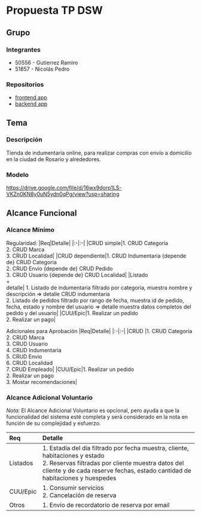 # Propuesta TP DSW

## Grupo
### Integrantes
* 50556 - Gutierrez Ramiro
* 51857 - Nicolás Pedro

### Repositorios
* [frontend app](https://github.com/PedroNicolas14/Repo-DSW-Frontend)
* [backend app](https://github.com/Totym1/Repo-de-DSW)

## Tema
### Descripción
Tienda de indumentaria online, para realizar compras con envío a domicilio en la ciudad de Rosario y alrededores.

### Modelo
https://drive.google.com/file/d/16wx9dorp1LS-VKZn0KN8y0uN5ydn0qPg/view?usp=sharing


## Alcance Funcional 

### Alcance Mínimo

Regularidad:
|Req|Detalle|
|:-|:-|
|CRUD simple|1. CRUD Categoria <br>2. CRUD Marca<br>3. CRUD Localidad|
|CRUD dependiente|1. CRUD Indumentaria {depende de} CRUD Categoria <br>2. CRUD Envio {depende de} CRUD Pedido <br>3. CRUD Usuario {depende de} CRUD Localidad|
|Listado<br>+<br>detalle| 1. Listado de indumentaria filtrado por categoria, muestra nombre y descripción => detalle CRUD indumentaria <br> 2. Listado de pedidos filtrado por rango de fecha, muestra id de pedido, fecha, estado y nombre del usuario => detalle muestra datos completos del pedido y del usuario|
|CUU/Epic|1. Realizar un pedido <br>2. Realizar un pago|


Adicionales para Aprobación
|Req|Detalle|
|:-|:-|
|CRUD |1. CRUD Categoria<br>2. CRUD Marca<br>3. CRUD Usuario<br>4. CRUD Indumentaria<br>5. CRUD Envio<br>6. CRUD Localidad<br>7. CRUD Empleado|
|CUU/Epic|1. Realizar un pedido<br>2. Realizar un pago<br>3. Mostar recomendaciones|


### Alcance Adicional Voluntario

*Nota*: El Alcance Adicional Voluntario es opcional, pero ayuda a que la funcionalidad del sistema esté completa y será considerado en la nota en función de su complejidad y esfuerzo.

|Req|Detalle|
|:-|:-|
|Listados |1. Estadía del día filtrado por fecha muestra, cliente, habitaciones y estado <br>2. Reservas filtradas por cliente muestra datos del cliente y de cada reserve fechas, estado cantidad de habitaciones y huespedes|
|CUU/Epic|1. Consumir servicios<br>2. Cancelación de reserva|
|Otros|1. Envío de recordatorio de reserva por email|


